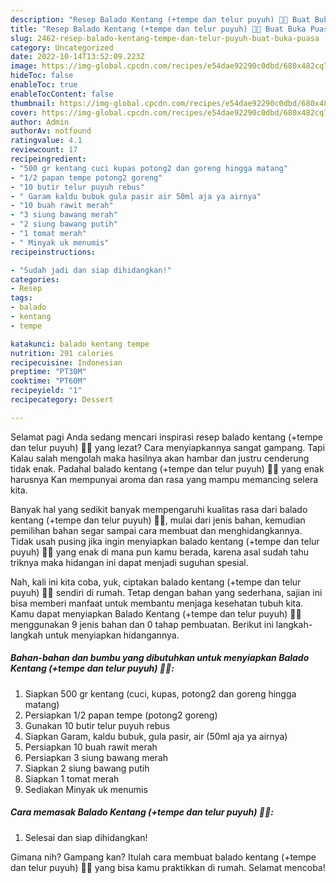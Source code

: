 ```yaml
---
description: "Resep Balado Kentang (+tempe dan telur puyuh) 🥔🐣 Buat Buka Puasa"
title: "Resep Balado Kentang (+tempe dan telur puyuh) 🥔🐣 Buat Buka Puasa"
slug: 2462-resep-balado-kentang-tempe-dan-telur-puyuh-buat-buka-puasa
category: Uncategorized
date: 2022-10-14T13:52:09.223Z
image: https://img-global.cpcdn.com/recipes/e54dae92290c0dbd/680x482cq70/balado-kentang-tempe-dan-telur-puyuh-foto-resep-utama.jpg
hideToc: false
enableToc: true
enableTocContent: false
thumbnail: https://img-global.cpcdn.com/recipes/e54dae92290c0dbd/680x482cq70/balado-kentang-tempe-dan-telur-puyuh-foto-resep-utama.jpg
cover: https://img-global.cpcdn.com/recipes/e54dae92290c0dbd/680x482cq70/balado-kentang-tempe-dan-telur-puyuh-foto-resep-utama.jpg
author: Admin
authorAv: notfound
ratingvalue: 4.1
reviewcount: 17
recipeingredient:
- "500 gr kentang cuci kupas potong2 dan goreng hingga matang"
- "1/2 papan tempe potong2 goreng"
- "10 butir telur puyuh rebus"
- " Garam kaldu bubuk gula pasir air 50ml aja ya airnya"
- "10 buah rawit merah"
- "3 siung bawang merah"
- "2 siung bawang putih"
- "1 tomat merah"
- " Minyak uk menumis"
recipeinstructions:

- "Sudah jadi dan siap dihidangkan!"
categories:
- Resep
tags:
- balado
- kentang
- tempe

katakunci: balado kentang tempe 
nutrition: 291 calories
recipecuisine: Indonesian
preptime: "PT30M"
cooktime: "PT60M"
recipeyield: "1"
recipecategory: Dessert

---
```



Selamat pagi Anda sedang mencari inspirasi resep balado kentang (+tempe dan telur puyuh) 🥔🐣 yang lezat? Cara menyiapkannya sangat gampang. Tapi Kalau salah mengolah maka hasilnya akan hambar dan justru cenderung tidak enak. Padahal balado kentang (+tempe dan telur puyuh) 🥔🐣 yang enak harusnya Kan mempunyai aroma dan rasa yang mampu memancing selera kita.




Banyak hal yang sedikit banyak mempengaruhi kualitas rasa dari balado kentang (+tempe dan telur puyuh) 🥔🐣, mulai dari jenis bahan, kemudian pemilihan bahan segar sampai cara membuat dan menghidangkannya. Tidak usah pusing jika ingin menyiapkan balado kentang (+tempe dan telur puyuh) 🥔🐣 yang enak di mana pun kamu berada, karena asal sudah tahu triknya maka hidangan ini dapat menjadi suguhan spesial.


Nah, kali ini kita coba, yuk, ciptakan balado kentang (+tempe dan telur puyuh) 🥔🐣 sendiri di rumah. Tetap dengan bahan yang sederhana, sajian ini bisa memberi manfaat untuk membantu menjaga kesehatan tubuh kita. Kamu dapat menyiapkan Balado Kentang (+tempe dan telur puyuh) 🥔🐣 menggunakan 9 jenis bahan dan 0 tahap pembuatan. Berikut ini langkah-langkah untuk menyiapkan hidangannya.

<!--inarticleads1-->

##### Bahan-bahan dan bumbu yang dibutuhkan untuk menyiapkan Balado Kentang (+tempe dan telur puyuh) 🥔🐣:

1. Siapkan 500 gr kentang (cuci, kupas, potong2 dan goreng hingga matang)
1. Persiapkan 1/2 papan tempe (potong2 goreng)
1. Gunakan 10 butir telur puyuh rebus
1. Siapkan  Garam, kaldu bubuk, gula pasir, air (50ml aja ya airnya)
1. Persiapkan 10 buah rawit merah
1. Persiapkan 3 siung bawang merah
1. Siapkan 2 siung bawang putih
1. Siapkan 1 tomat merah
1. Sediakan  Minyak uk menumis




<!--inarticleads2-->

##### Cara memasak Balado Kentang (+tempe dan telur puyuh) 🥔🐣:


1. Selesai dan siap dihidangkan!



Gimana nih? Gampang kan? Itulah cara membuat balado kentang (+tempe dan telur puyuh) 🥔🐣 yang bisa kamu praktikkan di rumah. Selamat mencoba!
